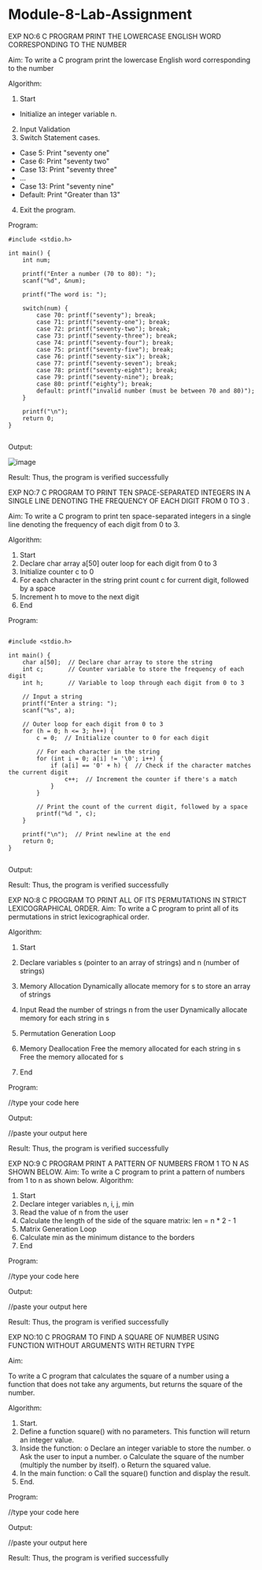 # Module-8-Lab-Assignment
EXP NO:6 C PROGRAM PRINT THE LOWERCASE ENGLISH WORD CORRESPONDING TO THE NUMBER

Aim:
To write a C program print the lowercase English word corresponding to the number

Algorithm:
1.	Start
- Initialize an integer variable n.
2.	Input Validation
3.	Switch Statement cases.
-	Case 5: Print "seventy one"
-	Case 6: Print "seventy two"
-	Case 13: Print "seventy three"
-	...
-	Case 13: Print "seventy nine"
-	Default: Print "Greater than 13"
4.	Exit the program.
 
Program:
```
#include <stdio.h>

int main() {
    int num;

    printf("Enter a number (70 to 80): ");
    scanf("%d", &num);

    printf("The word is: ");

    switch(num) {
        case 70: printf("seventy"); break;
        case 71: printf("seventy-one"); break;
        case 72: printf("seventy-two"); break;
        case 73: printf("seventy-three"); break;
        case 74: printf("seventy-four"); break;
        case 75: printf("seventy-five"); break;
        case 76: printf("seventy-six"); break;
        case 77: printf("seventy-seven"); break;
        case 78: printf("seventy-eight"); break;
        case 79: printf("seventy-nine"); break;
        case 80: printf("eighty"); break;
        default: printf("invalid number (must be between 70 and 80)");
    }

    printf("\n");
    return 0;
}


```




Output:

![image](https://github.com/user-attachments/assets/ad04cbfa-ca51-46a4-8df2-015774afae2b)


Result:
Thus, the program is verified successfully
 
EXP NO:7 C PROGRAM TO PRINT TEN SPACE-SEPARATED INTEGERS     IN A SINGLE  LINE DENOTING THE FREQUENCY OF EACH DIGIT FROM 0 TO 3 .

Aim:
To write a C program to print ten space-separated integers in a single line denoting the frequency of each digit from 0 to 3.

Algorithm:
1.	Start
2.	Declare char array a[50] outer loop for each digit from 0 to 3
3.	Initialize counter c to 0
4.	For each character in the string print count c for current digit, followed by a space
5.	Increment h to move to the next digit
6.	End
 
Program:
```

#include <stdio.h>

int main() {
    char a[50];  // Declare char array to store the string
    int c;       // Counter variable to store the frequency of each digit
    int h;       // Variable to loop through each digit from 0 to 3

    // Input a string
    printf("Enter a string: ");
    scanf("%s", a);

    // Outer loop for each digit from 0 to 3
    for (h = 0; h <= 3; h++) {
        c = 0;  // Initialize counter to 0 for each digit
        
        // For each character in the string
        for (int i = 0; a[i] != '\0'; i++) {
            if (a[i] == '0' + h) {  // Check if the character matches the current digit
                c++;  // Increment the counter if there's a match
            }
        }

        // Print the count of the current digit, followed by a space
        printf("%d ", c);
    }

    printf("\n");  // Print newline at the end
    return 0;
}


```



Output:







Result:
Thus, the program is verified successfully

EXP NO:8 C PROGRAM TO PRINT ALL OF ITS PERMUTATIONS IN STRICT LEXICOGRAPHICAL ORDER.
Aim:
To write a C program to print all of its permutations in strict lexicographical order.

Algorithm:
1.	Start
2.	Declare variables s (pointer to an array of strings) and n (number of strings)

3.	Memory Allocation
Dynamically allocate memory for s to store an array of strings
4.	Input
Read the number of strings n from the user Dynamically allocate memory for each string in s
5.	Permutation Generation Loop
6.	Memory Deallocation
Free the memory allocated for each string in s Free the memory allocated for s
7.	End
 
Program:

//type your code here




Output:


//paste your output here






Result:
Thus, the program is verified successfully
 
EXP NO:9 C PROGRAM PRINT A PATTERN OF NUMBERS FROM 1 TO N AS
SHOWN BELOW.
Aim:
To write a C program to print a pattern of numbers from 1 to n as shown below.
Algorithm:
1.	Start
2.	Declare integer variables n, i, j, min
3.	Read the value of n from the user
4.	Calculate the length of the side of the square matrix: len = n * 2 - 1
5.	Matrix Generation Loop
6.	Calculate min as the minimum distance to the borders
7.	End
 
Program:

//type your code here




Output:


//paste your output here






Result:
Thus, the program is verified successfully

EXP NO:10 C PROGRAM TO FIND A SQUARE  OF NUMBER USING FUNCTION WITHOUT ARGUMENTS WITH RETURN TYPE

Aim:

To write a C program that calculates the square of a number using a function that does not take any arguments, but returns the square of the number.

Algorithm:

1.	Start.
2.	Define a function square() with no parameters. This function will return an integer value.
3.	Inside the function:
o	Declare an integer variable to store the number.
o	Ask the user to input a number.
o	Calculate the square of the number (multiply the number by itself).
o	Return the squared value.
4.	In the main function:
o	Call the square() function and display the result.
5.	End.

Program:

//type your code here




Output:


//paste your output here






Result:
Thus, the program is verified successfully



























